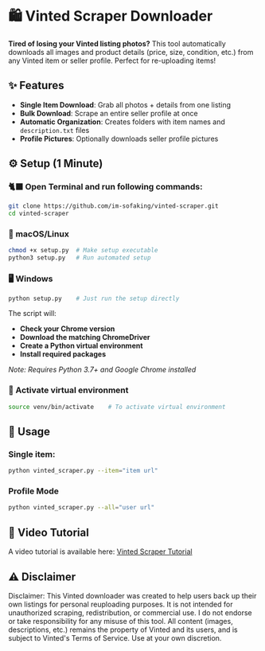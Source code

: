 # 🛍️ Vinted Scraper Downloader

**Tired of losing your Vinted listing photos?** This tool automatically downloads all images and product details (price, size, condition, etc.) from any Vinted item or seller profile. Perfect for re-uploading items!

## ✨ Features
- **Single Item Download**: Grab all photos + details from one listing
- **Bulk Download**: Scrape an entire seller profile at once
- **Automatic Organization**: Creates folders with item names and `description.txt` files
- **Profile Pictures**: Optionally downloads seller profile pictures

## ⚙️ Setup (1 Minute)

### 🐈‍⬛ Open Terminal and run following commands:
```bash
git clone https://github.com/im-sofaking/vinted-scraper.git
cd vinted-scraper
```

### 🍎 macOS/Linux
```bash
chmod +x setup.py  # Make setup executable
python3 setup.py   # Run automated setup
```
### 🖥️ Windows
```bash
python setup.py    # Just run the setup directly
```
The script will:

- **Check your Chrome version**
- **Download the matching ChromeDriver**
- **Create a Python virtual environment**
- **Install required packages**

*Note: Requires Python 3.7+ and Google Chrome installed*

### 🐉 Activate virtual environment
```bash
source venv/bin/activate    # To activate virtual environment 
```

## 🚀 Usage 
### Single item:
```bash
python vinted_scraper.py --item="item url"
```
### Profile Mode
```bash
python vinted_scraper.py --all="user url"
```

## 🎥 Video Tutorial
A video tutorial is available here:
[Vinted Scraper Tutorial](https://drive.google.com/file/d/1JFcxPqDnn5nXUxC_WboQ7v72JizSyc6e/view?usp=drive_link)

## ⚠️ Disclaimer
Disclaimer: This Vinted downloader was created to help users back up their own listings for personal reuploading purposes. 
It is not intended for unauthorized scraping, redistribution, or commercial use. I do not endorse or take responsibility for any misuse of this tool. 
All content (images, descriptions, etc.) remains the property of Vinted and its users, and is subject to Vinted's Terms of Service. 
Use at your own discretion.
